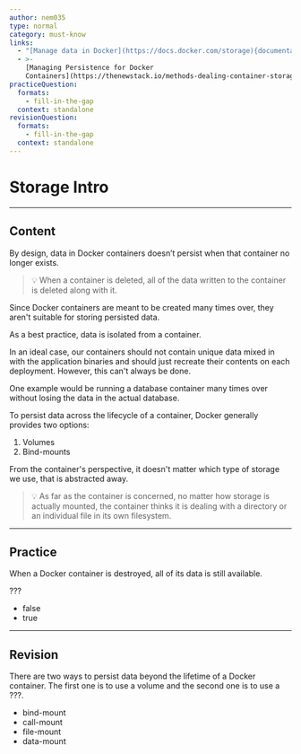 ```yaml
---
author: nem035
type: normal
category: must-know
links:
  - "[Manage data in Docker](https://docs.docker.com/storage){documentation}"
  - >-
    [Managing Persistence for Docker
    Containers](https://thenewstack.io/methods-dealing-container-storage/){article}
practiceQuestion:
  formats:
    - fill-in-the-gap
  context: standalone
revisionQuestion:
  formats:
    - fill-in-the-gap
  context: standalone
---
```


# Storage Intro

---

## Content

By design, data in Docker containers doesn’t persist when that container no longer exists.

> 💡 When a container is deleted, all of the data written to the container is deleted along with it.

Since Docker containers are meant to be created many times over, they aren't suitable for storing persisted data.

As a best practice, data is isolated from a container.

In an ideal case, our containers should not contain unique data mixed in with the application binaries and should just recreate their contents on each deployment. However, this can't always be done.

One example would be running a database container many times over without losing the data in the actual database.

To persist data across the lifecycle of a container, Docker generally provides two options:

1. Volumes
2. Bind-mounts

From the container's perspective, it doesn't matter which type of storage we use, that is abstracted away.

> 💡 As far as the container is concerned, no matter how storage is actually mounted, the container thinks it is dealing with a directory or an individual file in its own filesystem.

---

## Practice

When a Docker container is destroyed, all of its data is still available.

???

- false
- true

---

## Revision

There are two ways to persist data beyond the lifetime of a Docker container. The first one is to use a volume and the second one is to use a ???.

- bind-mount
- call-mount
- file-mount
- data-mount
